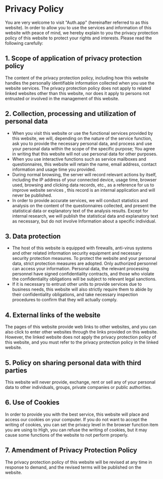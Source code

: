 # Privacy Policy

You are very welcome to visit "Auth.app" (hereinafter referred to as this website). In order to allow you to use the services and information of this website with peace of mind, we hereby explain to you the privacy protection policy of this website to protect your rights and interests. Please read the following carefully:

## 1. Scope of application of privacy protection policy

The content of the privacy protection policy, including how this website handles the personally identifiable information collected when you use the website services. The privacy protection policy does not apply to related linked websites other than this website, nor does it apply to persons not entrusted or involved in the management of this website.

## 2. Collection, processing and utilization of personal data

* When you visit this website or use the functional services provided by this website, we will, depending on the nature of the service function, ask you to provide the necessary personal data, and process and use your personal data within the scope of the specific purpose; You agree in writing that this website will not use personal data for other purposes.
* When you use interactive functions such as service mailboxes and questionnaires, this website will retain the name, email address, contact information and usage time you provided.
* During normal browsing, the server will record relevant actions by itself, including the IP address of your connected device, usage time, browser used, browsing and clicking data records, etc., as a reference for us to improve website services , this record is an internal application and will never be published.
* In order to provide accurate services, we will conduct statistics and analysis on the content of the questionnaires collected, and present the statistical data or explanatory text of the analysis results. Except for internal research, we will publish the statistical data and explanatory text as necessary, but do not involve Information about a specific individual.

## 3. Data protection

* The host of this website is equipped with firewalls, anti-virus systems and other related information security equipment and necessary security protection measures. To protect the website and your personal data, strict protection measures are adopted. Only authorized personnel can access your information. Personal data, the relevant processing personnel have signed confidentiality contracts, and those who violate the confidentiality obligations will be subject to relevant legal sanctions.
* If it is necessary to entrust other units to provide services due to business needs, this website will also strictly require them to abide by their confidentiality obligations, and take necessary inspection procedures to confirm that they will actually comply.

## 4. External links of the website

The pages of this website provide web links to other websites, and you can also click to enter other websites through the links provided on this website. However, the linked website does not apply the privacy protection policy of this website, and you must refer to the privacy protection policy in the linked website.

## 5. Policy on sharing personal data with third parties

This website will never provide, exchange, rent or sell any of your personal data to other individuals, groups, private companies or public authorities.

## 6. Use of Cookies

In order to provide you with the best service, this website will place and access our cookies on your computer. If you do not want to accept the writing of cookies, you can set the privacy level in the browser function item you are using to High, you can refuse the writing of cookies, but it may cause some functions of the website to not perform properly.

## 7. Amendment of Privacy Protection Policy

The privacy protection policy of this website will be revised at any time in response to demand, and the revised terms will be published on the website.
